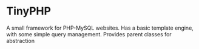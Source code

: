 TinyPHP
=======

A small framework for PHP-MySQL websites. Has a basic template engine, with some simple query management. Provides parent classes for abstraction